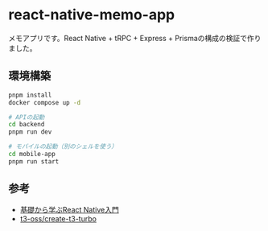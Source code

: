 # react-native-memo-app

メモアプリです。React Native + tRPC + Express + Prismaの構成の検証で作りました。

## 環境構築

```bash
pnpm install
docker compose up -d

# APIの起動
cd backend
pnpm run dev

# モバイルの起動（別のシェルを使う）
cd mobile-app
pnpm run start
```

## 参考

- [基礎から学ぶReact Native入門](https://www.amazon.co.jp/dp/B08WCK35NR/)
- [t3-oss/create-t3-turbo](https://github.com/t3-oss/create-t3-turbo)
